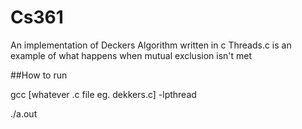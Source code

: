 # Cs361

An implementation of Deckers Algorithm written in c
Threads.c is an example of what happens when mutual exclusion isn't met


##How to run

gcc [whatever .c file eg. dekkers.c] -lpthread

./a.out
